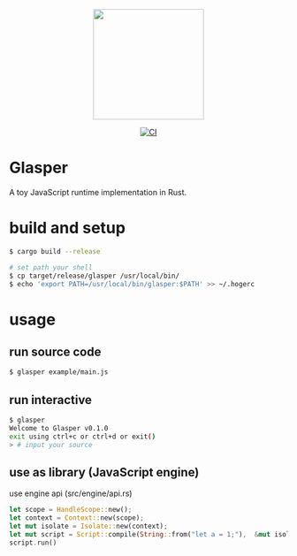 <div align="center">
  <img src="https://user-images.githubusercontent.com/71201308/191076633-4efad1ee-c458-4309-886f-c5c3336fecb0.png" width="200">
  
  [![CI](https://github.com/Ubugeeei/Glasper/actions/workflows/rust.yml/badge.svg)](https://github.com/Ubugeeei/Glasper/actions/workflows/rust.yml)
</div>

# Glasper

A toy JavaScript runtime implementation in Rust.

# build and setup

```sh
$ cargo build --release

# set path your shell
$ cp target/release/glasper /usr/local/bin/
$ echo 'export PATH=/usr/local/bin/glasper:$PATH' >> ~/.hogerc
```

# usage

## run source code

```sh
$ glasper example/main.js
```

## run interactive

```sh
$ glasper
Welcome to Glasper v0.1.0
exit using ctrl+c or ctrl+d or exit()
> # input your source
```

## use as library (JavaScript engine)

use engine api (src/engine/api.rs)

```rs
let scope = HandleScope::new();
let context = Context::new(scope);
let mut isolate = Isolate::new(context);
let mut script = Script::compile(String::from("let a = 1;"),  &mut isolate.context.scope);
script.run()
```
